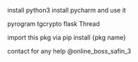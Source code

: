 install python3
install pycharm 
and use it 


pyrogram
tgcrypto
flask
Thread 

import this pkg via pip install {pkg name}


contact for any help @online_boss_safin_3 
